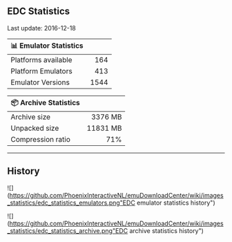 ## EDC Statistics

Last update: 2016-12-18

| :bar_chart: Emulator Statistics | |
|:-----|------:|
| Platforms available | 164 |
| Platform Emulators | 413 |
| Emulator Versions  | 1544 |

| :package: Archive Statistics | |
|:-----|------:|
| Archive size | 3376 MB |
| Unpacked size | 11831 MB |
| Compression ratio | 71% |
***
## History
![](https://github.com/PhoenixInteractiveNL/emuDownloadCenter/wiki/images_statistics/edc_statistics_emulators.png"EDC emulator statistics history")

![](https://github.com/PhoenixInteractiveNL/emuDownloadCenter/wiki/images_statistics/edc_statistics_archive.png"EDC archive statistics history")

